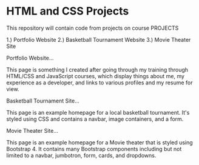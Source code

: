 # HTML and CSS Projects
 This repository will contain code from projects on course
PROJECTS

1.) Portfolio Website
2.) Basketball Tournament Website
3.) Movie Theater Site

Portfolio Website...

This page is something I created after going through my training through HTML/CSS and JavaScript courses, which display things about me, my experience as a developer, and links to various profiles and my resume for view.

Basketball Tournament Site...

This page is an example homepage for a local basketball tournament. It's styled using CSS and contains a navbar, image containers, and a form.

Movie Theater Site...

This page is an example homepage for a Movie theater that is styled using Bootstrap 4. It contains many Bootstrap components including but not limited to a navbar, jumbotron, form, cards, and dropdowns.
